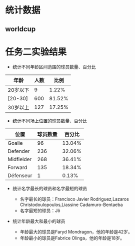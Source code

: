 # 统计数据

## worldcup

# 任务二实验结果

- 统计不同年龄区间范围的球员数量、百分比

| 年龄| 人数 | 比例 |
|----|-------|-----------|
|20岁以下|9|1.22%|
|[20-30]|600|81.52%|
|30岁以上|127|17.25%|

- 统计不同场上位置的球员数量、百分比

|位置|球员数量|百分比|
|---------|------|-----------|
|Goalie|96|13.04%|
|Defender|236|32.06%|
|Midfielder|268|36.41%|
|Forward|135|18.34%|
|Défenseur|1|0.13%|

- 统计名字最长的球员和名字最短的球员 
  - 名字最长的球员：Francisco Javier Rodriguez,Lazaros Christodoulopoulos,Liassine Cadamuro-Bentaeba
  - 名字最短的球员：Jô

- 统计年龄最大和最小的球员
  - 年龄最大的球员是Faryd Mondragon，他的年龄是42岁。
  - 年龄最小的球员是Fabrice Olinga，他的年龄是18岁。